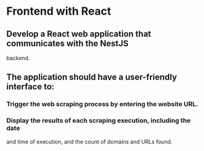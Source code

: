 # Frontend with React

## Develop a React web application that communicates with the NestJS
backend.

## The application should have a user-friendly interface to:
### Trigger the web scraping process by entering the website URL.
### Display the results of each scraping execution, including the date
and time of execution, and the count of domains and URLs found.
